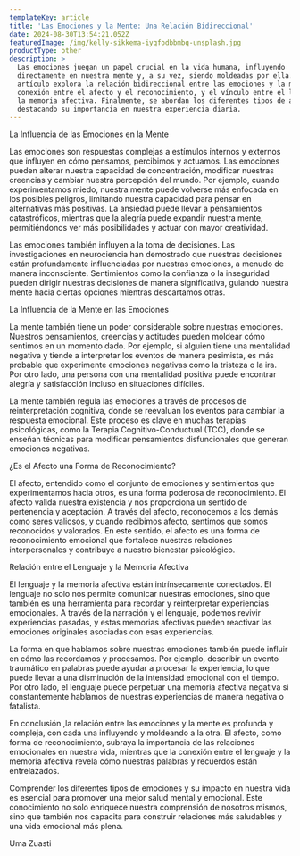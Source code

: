 ```yaml
---
templateKey: article
title: 'Las Emociones y la Mente: Una Relación Bidireccional'
date: 2024-08-30T13:54:21.052Z
featuredImage: /img/kelly-sikkema-iyqfodbbmbq-unsplash.jpg
productType: other
description: >
  Las emociones juegan un papel crucial en la vida humana, influyendo
  directamente en nuestra mente y, a su vez, siendo moldeadas por ella. Este
  artículo explora la relación bidireccional entre las emociones y la mente, la
  conexión entre el afecto y el reconocimiento, y el vínculo entre el lenguaje y
  la memoria afectiva. Finalmente, se abordan los diferentes tipos de afecto,
  destacando su importancia en nuestra experiencia diaria.
---
```

La Influencia de las Emociones en la Mente

Las emociones son respuestas complejas a estímulos internos y externos que influyen en cómo pensamos, percibimos y actuamos. Las emociones pueden alterar nuestra capacidad de concentración, modificar nuestras creencias y cambiar nuestra percepción del mundo. Por ejemplo, cuando experimentamos miedo, nuestra mente puede volverse más enfocada en los posibles peligros, limitando nuestra capacidad para pensar en alternativas más positivas. La ansiedad puede llevar a pensamientos catastróficos, mientras que la alegría puede expandir nuestra mente, permitiéndonos ver más posibilidades y actuar con mayor creatividad.



Las emociones también influyen a la toma de decisiones. Las investigaciones en neurociencia han demostrado que nuestras decisiones están profundamente influenciadas por nuestras emociones, a menudo de manera inconsciente. Sentimientos como la confianza o la inseguridad pueden dirigir nuestras decisiones de manera significativa, guiando nuestra mente hacia ciertas opciones mientras descartamos otras.



La Influencia de la Mente en las Emociones

La mente también tiene un poder considerable sobre nuestras emociones. Nuestros pensamientos, creencias y actitudes pueden moldear cómo sentimos en un momento dado. Por ejemplo, si alguien tiene una mentalidad negativa y tiende a interpretar los eventos de manera pesimista, es más probable que experimente emociones negativas como la tristeza o la ira. Por otro lado, una persona con una mentalidad positiva puede encontrar alegría y satisfacción incluso en situaciones difíciles.

La mente también regula las emociones a través de procesos de reinterpretación cognitiva, donde se reevaluan los eventos para cambiar la respuesta emocional. Este proceso es clave en muchas terapias psicológicas, como la Terapia Cognitivo-Conductual (TCC), donde se enseñan técnicas para modificar pensamientos disfuncionales que generan emociones negativas.

¿Es el Afecto una Forma de Reconocimiento?

El afecto, entendido como el conjunto de emociones y sentimientos que experimentamos hacia otros, es una forma poderosa de reconocimiento. El afecto valida nuestra existencia y nos proporciona un sentido de pertenencia y aceptación. A través del afecto, reconocemos a los demás como seres valiosos, y cuando recibimos afecto, sentimos que somos reconocidos y valorados. En este sentido, el afecto es una forma de reconocimiento emocional que fortalece nuestras relaciones interpersonales y contribuye a nuestro bienestar psicológico.

Relación entre el Lenguaje y la Memoria Afectiva

El lenguaje y la memoria afectiva están intrínsecamente conectados. El lenguaje no solo nos permite comunicar nuestras emociones, sino que también es una herramienta para recordar y reinterpretar experiencias emocionales. A través de la narración y el lenguaje, podemos revivir experiencias pasadas, y estas memorias afectivas pueden reactivar las emociones originales asociadas con esas experiencias.

La forma en que hablamos sobre nuestras emociones también puede influir en cómo las recordamos y procesamos. Por ejemplo, describir un evento traumático en palabras puede ayudar a procesar la experiencia, lo que puede llevar a una disminución de la intensidad emocional con el tiempo. Por otro lado, el lenguaje puede perpetuar una memoria afectiva negativa si constantemente hablamos de nuestras experiencias de manera negativa o fatalista.

En conclusión ,la relación entre las emociones y la mente es profunda y compleja, con cada una influyendo y moldeando a la otra. El afecto, como forma de reconocimiento, subraya la importancia de las relaciones emocionales en nuestra vida, mientras que la conexión entre el lenguaje y la memoria afectiva revela cómo nuestras palabras y recuerdos están entrelazados. 

Comprender los diferentes tipos de emociones y su impacto en nuestra vida es esencial para promover una mejor salud mental y emocional. Este conocimiento no solo enriquece nuestra comprensión de nosotros mismos, sino que también nos capacita para construir relaciones más saludables y una vida emocional más plena.

Uma Zuasti
